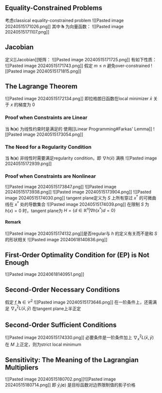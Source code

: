 ## Equality-Constrained Problems
考虑classical equality-constrained problem
![[Pasted image 20240515171026.png]]
其中 $\textbf{h}$ 为向量函数：
![[Pasted image 20240515171107.png]]
## Jacobian
定义[[Jacobian]]矩阵：
![[Pasted image 20240515171725.png]]
有如下性质：
![[Pasted image 20240515171743.png]]
假定 $m\leq n$ 避免over-constrained
![[Pasted image 20240515171815.png]]
## The Lagrange Theorem
![[Pasted image 20240515172134.png]]
即拉格朗日函数在local minimizer $\bar{x}$ 关于 $x$ 的梯度为 $0$
### Proof when Constraints are Linear
当 $\textbf{h}(\textbf{x})$ 为线性约束时是满足的
使用[[Linear Programming#Farkas' Lemma]]
![[Pasted image 20240515173054.png]]
### The Need for a Regularity Condition
当 $\textbf{h}(\textbf{x})$ 非线性时需要满足regularity condition，即 $\nabla h(\bar x)$ 满秩
![[Pasted image 20240515172939.png]]
### Proof when Constraints are Nonlinear
![[Pasted image 20240515173847.png]]
![[Pasted image 20240515173938.png]]
![[Pasted image 20240515173904.png]]
![[Pasted image 20240515174030.png]]
tangent plane定义为 $S$ 上所有穿过 $x^*$ 的可微曲线在 $x^*$ 处的导数集合
![[Pasted image 20240515174039.png]]
在限制 $S$ 为 $h(x)=0$ 时，tangent plane为 $H=\{d\in \mathbb{R}^n\vert \nabla h(x^*)d=0\}$ 
#### Remark
![[Pasted image 20240515174132.png]]是否regular与 $h$ 的定义有关而不是和 $S$ 的形状相关
![[Pasted image 20240618140836.png]]
## First-Order Optimality Condition for (EP) is Not Enough
![[Pasted image 20240618140951.png]]
## Second-Order Necessary Conditions
假定 $f,\textbf{h}\in \mathcal{C}^2$
![[Pasted image 20240515173646.png]]
在一阶条件上，还需满足 $\nabla_x^2L(\bar x,\bar y)$ 在tangent plane上半正定
## Second-Order Sufficient Conditions
![[Pasted image 20240515174330.png]]
必要条件是一阶条件加上 $\nabla_x^2 L(\bar x,\bar y)$ 在 $M$ 上正定，则为strict local minimum
## Sensitivity: The Meaning of the Lagrangian Multipliers
![[Pasted image 20240515180702.png]]![[Pasted image 20240515180714.png]]
即 $\bar{y}_i(\textbf{c})$ 是目标函数对边界限制值的影子价格